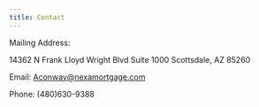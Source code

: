 ```yaml
---
title: Contact
---
```


Mailing Address:

14362 N Frank Lloyd Wright Blvd
Suite 1000
Scottsdale, AZ 85260

Email: 
Aconway@nexamortgage.com 

Phone: 
(480)630-9388
